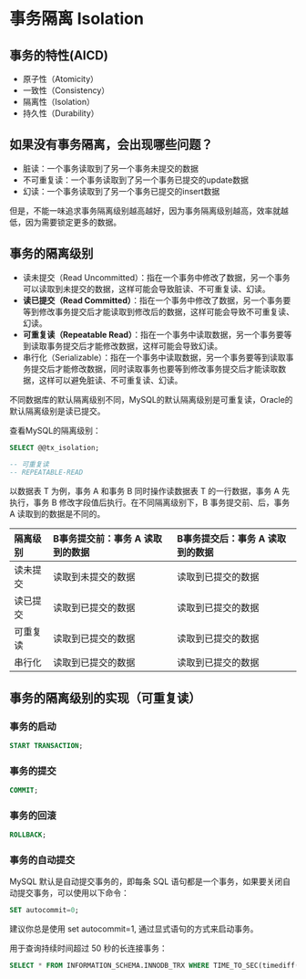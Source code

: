 # 事务隔离 Isolation

## 事务的特性(AICD)

- 原子性（Atomicity）
- 一致性（Consistency）
- 隔离性（Isolation）
- 持久性（Durability）

## 如果没有事务隔离，会出现哪些问题？

- 脏读：一个事务读取到了另一个事务未提交的数据
- 不可重复读：一个事务读取到了另一个事务已提交的update数据
- 幻读：一个事务读取到了另一个事务已提交的insert数据

但是，不能一味追求事务隔离级别越高越好，因为事务隔离级别越高，效率就越低，因为需要锁定更多的数据。

## 事务的隔离级别

- 读未提交（Read Uncommitted）：指在一个事务中修改了数据，另一个事务可以读取到未提交的数据，这样可能会导致脏读、不可重复读、幻读。
- **读已提交（Read Committed）**：指在一个事务中修改了数据，另一个事务要等到修改事务提交后才能读取到修改后的数据，这样可能会导致不可重复读、幻读。
- **可重复读（Repeatable Read）**：指在一个事务中读取数据，另一个事务要等到读取事务提交后才能修改数据，这样可能会导致幻读。
- 串行化（Serializable）：指在一个事务中读取数据，另一个事务要等到读取事务提交后才能修改数据，同时读取事务也要等到修改事务提交后才能读取数据，这样可以避免脏读、不可重复读、幻读。

不同数据库的默认隔离级别不同，MySQL的默认隔离级别是可重复读，Oracle的默认隔离级别是读已提交。

查看MySQL的隔离级别：

```sql
SELECT @@tx_isolation;

-- 可重复读
-- REPEATABLE-READ
```

以数据表 T 为例，事务 A 和事务 B 同时操作读数据表 T 的一行数据，事务 A 先执行，事务 B 修改字段值后执行。在不同隔离级别下，B 事务提交前、后，事务 A 读取到的数据是不同的。

| 隔离级别 | B事务提交前：事务 A 读取到的数据 | B事务提交后：事务 A 读取到的数据 |
| :--- | :--- | :--- |
| 读未提交 | 读取到未提交的数据 | 读取到已提交的数据 |
| 读已提交 | 读取到已提交的数据 | 读取到已提交的数据 |
| 可重复读 | 读取到已提交的数据 | 读取到已提交的数据 |
| 串行化 | 读取到已提交的数据 | 读取到已提交的数据 |

## 事务的隔离级别的实现（可重复读）

### 事务的启动

```sql
START TRANSACTION;
```

### 事务的提交

```sql
COMMIT;
```

### 事务的回滚

```sql
ROLLBACK;
```

### 事务的自动提交

MySQL 默认是自动提交事务的，即每条 SQL 语句都是一个事务，如果要关闭自动提交事务，可以使用以下命令：

```sql
SET autocommit=0;
```

建议你总是使用 set autocommit=1, 通过显式语句的方式来启动事务。 


用于查询持续时间超过 50 秒的长连接事务：

```sql
SELECT * FROM INFORMATION_SCHEMA.INNODB_TRX WHERE TIME_TO_SEC(timediff(now(),trx_started))>50;
```
